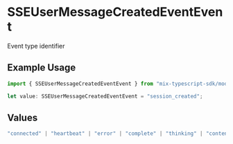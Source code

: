 # SSEUserMessageCreatedEventEvent

Event type identifier

## Example Usage

```typescript
import { SSEUserMessageCreatedEventEvent } from "mix-typescript-sdk/models";

let value: SSEUserMessageCreatedEventEvent = "session_created";
```

## Values

```typescript
"connected" | "heartbeat" | "error" | "complete" | "thinking" | "content" | "tool" | "tool_parameter_delta" | "tool_execution_start" | "tool_execution_complete" | "permission" | "summarize" | "user_message_created" | "session_created" | "session_deleted"
```